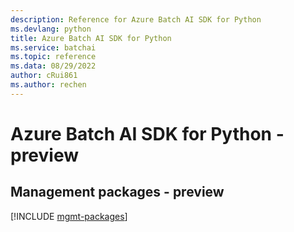 ```yaml
---
description: Reference for Azure Batch AI SDK for Python
ms.devlang: python
title: Azure Batch AI SDK for Python
ms.service: batchai
ms.topic: reference
ms.data: 08/29/2022
author: cRui861
ms.author: rechen
---
```

# Azure Batch AI SDK for Python - preview

## Management packages - preview
[!INCLUDE [mgmt-packages](batch-ai-mgmt-index.md)]